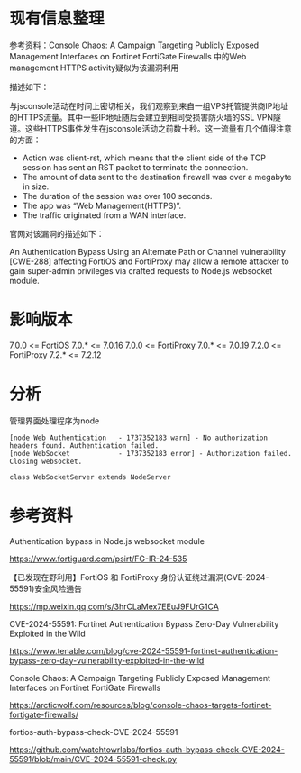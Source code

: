 # 现有信息整理

参考资料：Console Chaos: A Campaign Targeting Publicly Exposed Management Interfaces on Fortinet FortiGate Firewalls 中的Web management HTTPS activity疑似为该漏洞利用

描述如下：

与jsconsole活动在时间上密切相关，我们观察到来自一组VPS托管提供商IP地址的HTTPS流量。其中一些IP地址随后会建立到相同受损害防火墙的SSL VPN隧道。这些HTTPS事件发生在jsconsole活动之前数十秒。这一流量有几个值得注意的方面：

- Action was client-rst, which means that the client side of the TCP session has sent an RST packet to terminate the connection.
- The amount of data sent to the destination firewall was over a megabyte in size.
- The duration of the session was over 100 seconds.
- The app was “Web Management(HTTPS)”.
- The traffic originated from a WAN interface.

官网对该漏洞的描述如下：

An Authentication Bypass Using an Alternate Path or Channel vulnerability [CWE-288] affecting FortiOS and FortiProxy may allow a remote attacker to gain super-admin privileges via crafted requests to Node.js websocket module.


# 影响版本

7.0.0 <= FortiOS 7.0.* <= 7.0.16
7.0.0 <= FortiProxy 7.0.* <= 7.0.19
7.2.0 <= FortiProxy 7.2.* <= 7.2.12

# 分析

管理界面处理程序为node

```log
[node Web Authentication   - 1737352183 warn] - No authorization headers found. Authentication failed.
[node WebSocket            - 1737352183 error] - Authorization failed. Closing websocket.
```

```
class WebSocketServer extends NodeServer
```

# 参考资料

Authentication bypass in Node.js websocket module

https://www.fortiguard.com/psirt/FG-IR-24-535

【已发现在野利用】FortiOS 和 FortiProxy 身份认证绕过漏洞(CVE-2024-55591)安全风险通告

https://mp.weixin.qq.com/s/3hrCLaMex7EEuJ9FUrG1CA

CVE-2024-55591: Fortinet Authentication Bypass Zero-Day Vulnerability Exploited in the Wild

https://www.tenable.com/blog/cve-2024-55591-fortinet-authentication-bypass-zero-day-vulnerability-exploited-in-the-wild

Console Chaos: A Campaign Targeting Publicly Exposed Management Interfaces on Fortinet FortiGate Firewalls

https://arcticwolf.com/resources/blog/console-chaos-targets-fortinet-fortigate-firewalls/

fortios-auth-bypass-check-CVE-2024-55591

https://github.com/watchtowrlabs/fortios-auth-bypass-check-CVE-2024-55591/blob/main/CVE-2024-55591-check.py